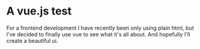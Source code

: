# A vue.js test

For a frontend development I have recently been only using plain html, but I've decided to finally use vue to see what it's all about. And hopefully I'll create a beautiful ui.
